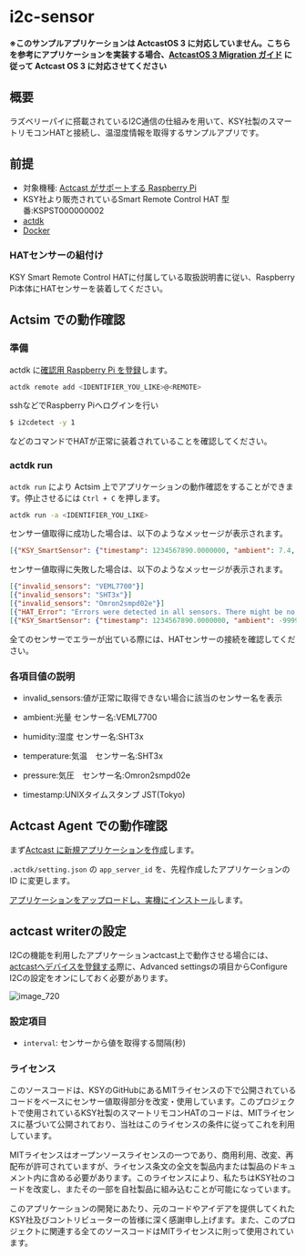 # i2c-sensor

**※このサンプルアプリケーションは ActcastOS 3 に対応していません。こちらを参考にアプリケーションを実装する場合、[ActcastOS 3 Migration ガイド](https://actcast.io/docs/ja/ApplicationDevelopment/ForActcastOS3/) に従って Actcast OS 3 に対応させてください**

## 概要

ラズベリーパイに搭載されているI2C通信の仕組みを用いて、KSY社製のスマートリモコンHATと接続し、温湿度情報を取得するサンプルアプリです。


## 前提

- 対象機種: [Actcast がサポートする Raspberry Pi](https://actcast.io/docs/ja/SupportedDevices/RaspberryPi/)
- KSY社より販売されているSmart Remote Control HAT 型番:KSPST000000002
- [actdk](https://actcast.io/docs/ja/ForVendor/ApplicationDevelopment/GettingStarted/ActDK/)
- [Docker](https://www.docker.com/)

### HATセンサーの組付け
KSY Smart Remote Control HATに付属している取扱説明書に従い、Raspberry Pi本体にHATセンサーを装着してください。

## Actsim での動作確認

### 準備

actdk に[確認用 Raspberry Pi を登録](https://actcast.io/docs/ja/ForVendor/ApplicationDevelopment/GettingStarted/TestInLocalDevice/#%e7%a2%ba%e8%aa%8d%e7%94%a8-raspberry-pi-%e3%81%ae%e7%99%bb%e9%8c%b2)します。

```bash
actdk remote add <IDENTIFIER_YOU_LIKE>@<REMOTE>
```

sshなどでRaspberry Piへログインを行い
```bash
$ i2cdetect -y 1
```
などのコマンドでHATが正常に装着されていることを確認してください。

### actdk run

`actdk run` により Actsim 上でアプリケーションの動作確認をすることができます。停止させるには `Ctrl + C` を押します。

```bash
actdk run -a <IDENTIFIER_YOU_LIKE>
```

センサー値取得に成功した場合は、以下のようなメッセージが表示されます。

```json
[{"KSY_SmartSensor": {"timestamp": 1234567890.0000000, "ambient": 7.4, "pressure": 1015.2629431569994, "temperature": 35.6, "humidity": 25.2, "invalid_sensors": []}}]
```
センサー値取得に失敗した場合は、以下のようなメッセージが表示されます。

```json
[{"invalid_sensors": "VEML7700"}]
[{"invalid_sensors": "SHT3x"}]
[{"invalid_sensors": "Omron2smpd02e"}]
[{"HAT_Error": "Errors were detected in all sensors. There might be no HAT sensor connected, or the 'Enable I2C' setting in the actcast writer's Advanced Settings might not be turned on."}]
[{"KSY_SmartSensor": {"timestamp": 1234567890.0000000, "ambient": -9999, "pressure": -9999, "temperature": -9999, "humidity": -9999, "invalid_sensors": ["VEML7700", "Omron2smpd02e", "SHT3x"]}}]
```

全てのセンサーでエラーが出ている際には、HATセンサーの接続を確認してください。

### 各項目値の説明
- invalid_sensors:値が正常に取得できない場合に該当のセンサー名を表示

- ambient:光量 センサー名:VEML7700

- humidity:湿度 センサー名:SHT3x

- temperature:気温　センサー名:SHT3x

- pressure:気圧　センサー名:Omron2smpd02e

- timestamp:UNIXタイムスタンプ JST(Tokyo)

## Actcast Agent での動作確認

まず[Actcast に新規アプリケーションを作成](https://actcast.io/docs/ja/ForVendor/ApplicationDevelopment/GettingStarted/CreateProject/)します。

`.actdk/setting.json` の `app_server_id` を、先程作成したアプリケーションの ID に変更します。

[アプリケーションをアップロードし、実機にインストール](https://actcast.io/docs/ja/ForVendor/ApplicationDevelopment/GettingStarted/TestViaActcast/)します。

## actcast writerの設定

I2Cの機能を利用したアプリケーションactcast上で動作させる場合には、[actcastへデバイスを登録する](https://actcast.io/docs/ja/DeviceManagement/DeviceSetup/WriteImages/)際に、Advanced settingsの項目からConfigure I2Cの設定をオンにしておく必要があります。

![image_720](https://github.com/Idein/actcast-app-examples/assets/106148688/916b5acc-1c76-4839-8079-79dd6b5b9fb8)

### 設定項目

* `interval`: センサーから値を取得する間隔(秒)

### ライセンス
このソースコードは、KSYのGitHubにあるMITライセンスの下で公開されているコードをベースにセンサー値取得部分を改変・使用しています。このプロジェクトで使用されているKSY社製のスマートリモコンHATのコードは、MITライセンスに基づいて公開されており、当社はこのライセンスの条件に従ってこれを利用しています。

MITライセンスはオープンソースライセンスの一つであり、商用利用、改変、再配布が許可されていますが、ライセンス条文の全文を製品内または製品のドキュメント内に含める必要があります。このライセンスにより、私たちはKSY社のコードを改変し、またその一部を自社製品に組み込むことが可能になっています。

このアプリケーションの開発にあたり、元のコードやアイデアを提供してくれたKSY社及びコントリビューターの皆様に深く感謝申し上げます。また、このプロジェクトに関連する全てのソースコードはMITライセンスに則って使用されています。